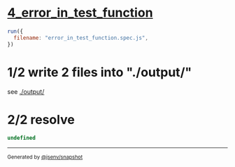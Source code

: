 # [4_error_in_test_function](../../test_plan_logs_node.test.mjs#L125)

```js
run({
  filename: "error_in_test_function.spec.js",
})
```

# 1/2 write 2 files into "./output/"

see [./output/](./output/)

# 2/2 resolve

```js
undefined
```
---

<sub>
  Generated by <a href="https://github.com/jsenv/core/tree/main/packages/independent/snapshot">@jsenv/snapshot</a>
</sub>